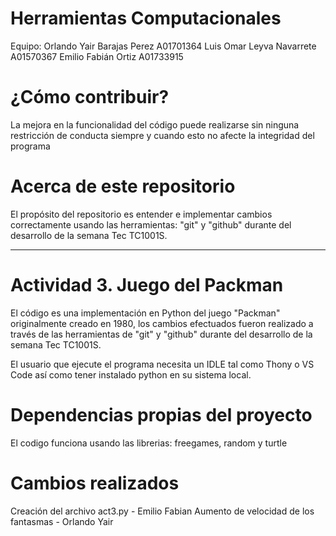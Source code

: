 # Herramientas Computacionales

Equipo:
Orlando Yair Barajas Perez	A01701364
Luis Omar Leyva Navarrete	  A01570367
Emilio Fabián Ortiz			    A01733915

# ¿Cómo contribuir?

La mejora en la funcionalidad del código puede realizarse sin ninguna restricción de conducta siempre y cuando esto no afecte la integridad del programa

# Acerca de este repositorio
El propósito del repositorio es entender e implementar cambios correctamente usando las herramientas: "git" y "github" durante del desarrollo de la semana Tec TC1001S.

--------------------------------------------------------------------------------------------------
# Actividad 3. Juego del Packman

El código es una implementación en Python del juego "Packman" originalmente creado en 1980, los cambios efectuados fueron realizado a través de las herramientas de "git" y "github" durante del desarrollo de la semana Tec TC1001S.

El usuario que ejecute el programa necesita un IDLE tal como Thony o VS Code así como tener instalado python en su sistema local.

# Dependencias propias del proyecto

El codigo funciona usando las librerias: freegames, random y turtle

# Cambios realizados 

Creación del archivo act3.py -  Emilio Fabian
Aumento de velocidad de los fantasmas - Orlando Yair





